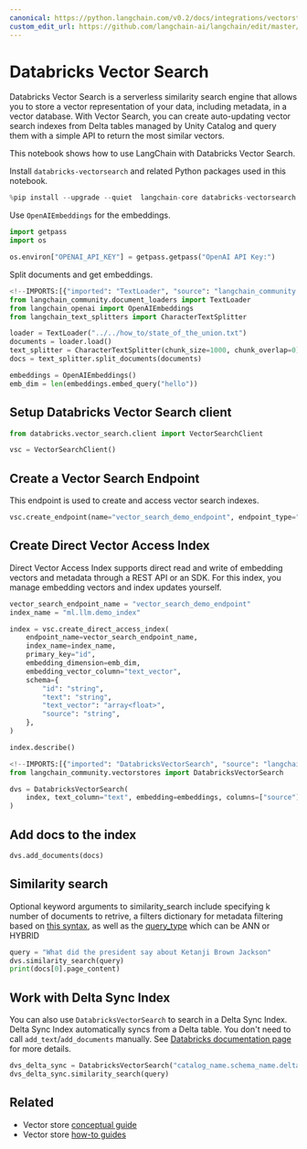 ```yaml
---
canonical: https://python.langchain.com/v0.2/docs/integrations/vectorstores/databricks_vector_search/
custom_edit_url: https://github.com/langchain-ai/langchain/edit/master/docs/docs/integrations/vectorstores/databricks_vector_search.ipynb
---
```


# Databricks Vector Search

Databricks Vector Search is a serverless similarity search engine that allows you to store a vector representation of your data, including metadata, in a vector database. With Vector Search, you can create auto-updating vector search indexes from Delta tables managed by Unity Catalog and query them with a simple API to return the most similar vectors.

This notebook shows how to use LangChain with Databricks Vector Search.

Install `databricks-vectorsearch` and related Python packages used in this notebook.


```python
%pip install --upgrade --quiet  langchain-core databricks-vectorsearch langchain-openai tiktoken
```

Use `OpenAIEmbeddings` for the embeddings.


```python
import getpass
import os

os.environ["OPENAI_API_KEY"] = getpass.getpass("OpenAI API Key:")
```

Split documents and get embeddings.


```python
<!--IMPORTS:[{"imported": "TextLoader", "source": "langchain_community.document_loaders", "docs": "https://api.python.langchain.com/en/latest/document_loaders/langchain_community.document_loaders.text.TextLoader.html", "title": "Databricks Vector Search"}, {"imported": "OpenAIEmbeddings", "source": "langchain_openai", "docs": "https://api.python.langchain.com/en/latest/embeddings/langchain_openai.embeddings.base.OpenAIEmbeddings.html", "title": "Databricks Vector Search"}, {"imported": "CharacterTextSplitter", "source": "langchain_text_splitters", "docs": "https://api.python.langchain.com/en/latest/character/langchain_text_splitters.character.CharacterTextSplitter.html", "title": "Databricks Vector Search"}]-->
from langchain_community.document_loaders import TextLoader
from langchain_openai import OpenAIEmbeddings
from langchain_text_splitters import CharacterTextSplitter

loader = TextLoader("../../how_to/state_of_the_union.txt")
documents = loader.load()
text_splitter = CharacterTextSplitter(chunk_size=1000, chunk_overlap=0)
docs = text_splitter.split_documents(documents)

embeddings = OpenAIEmbeddings()
emb_dim = len(embeddings.embed_query("hello"))
```

## Setup Databricks Vector Search client


```python
from databricks.vector_search.client import VectorSearchClient

vsc = VectorSearchClient()
```

## Create a Vector Search Endpoint
This endpoint is used to create and access vector search indexes.


```python
vsc.create_endpoint(name="vector_search_demo_endpoint", endpoint_type="STANDARD")
```

## Create Direct Vector Access Index
Direct Vector Access Index supports direct read and write of embedding vectors and metadata through a REST API or an SDK. For this index, you manage embedding vectors and index updates yourself.


```python
vector_search_endpoint_name = "vector_search_demo_endpoint"
index_name = "ml.llm.demo_index"

index = vsc.create_direct_access_index(
    endpoint_name=vector_search_endpoint_name,
    index_name=index_name,
    primary_key="id",
    embedding_dimension=emb_dim,
    embedding_vector_column="text_vector",
    schema={
        "id": "string",
        "text": "string",
        "text_vector": "array<float>",
        "source": "string",
    },
)

index.describe()
```


```python
<!--IMPORTS:[{"imported": "DatabricksVectorSearch", "source": "langchain_community.vectorstores", "docs": "https://api.python.langchain.com/en/latest/vectorstores/langchain_community.vectorstores.databricks_vector_search.DatabricksVectorSearch.html", "title": "Databricks Vector Search"}]-->
from langchain_community.vectorstores import DatabricksVectorSearch

dvs = DatabricksVectorSearch(
    index, text_column="text", embedding=embeddings, columns=["source"]
)
```

## Add docs to the index


```python
dvs.add_documents(docs)
```

## Similarity search
Optional keyword arguments to similarity_search include specifying k number of documents to retrive, 
a filters dictionary for metadata filtering based on [this syntax](https://docs.databricks.com/en/generative-ai/create-query-vector-search.html#use-filters-on-queries),
as well as the [query_type](https://api-docs.databricks.com/python/vector-search/databricks.vector_search.html#databricks.vector_search.index.VectorSearchIndex.similarity_search) which can be ANN or HYBRID 


```python
query = "What did the president say about Ketanji Brown Jackson"
dvs.similarity_search(query)
print(docs[0].page_content)
```

## Work with Delta Sync Index

You can also use `DatabricksVectorSearch` to search in a Delta Sync Index. Delta Sync Index automatically syncs from a Delta table. You don't need to call `add_text`/`add_documents` manually. See [Databricks documentation page](https://docs.databricks.com/en/generative-ai/vector-search.html#delta-sync-index-with-managed-embeddings) for more details.


```python
dvs_delta_sync = DatabricksVectorSearch("catalog_name.schema_name.delta_sync_index")
dvs_delta_sync.similarity_search(query)
```


## Related

- Vector store [conceptual guide](/docs/concepts/#vector-stores)
- Vector store [how-to guides](/docs/how_to/#vector-stores)